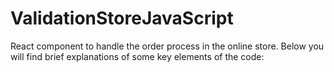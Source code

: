 # ValidationStoreJavaScript
React component to handle the order process in the online store. Below you will find brief explanations of some key elements of the code:
